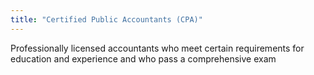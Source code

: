 ```yaml
---
title: "Certified Public Accountants (CPA)"
---
```

Professionally licensed accountants who meet certain requirements for education and experience and who pass a comprehensive exam

